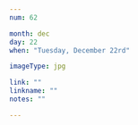 ```yaml
---
num: 62

month: dec
day: 22
when: "Tuesday, December 22rd"

imageType: jpg

link: ""
linkname: ""
notes: ""

---
```


